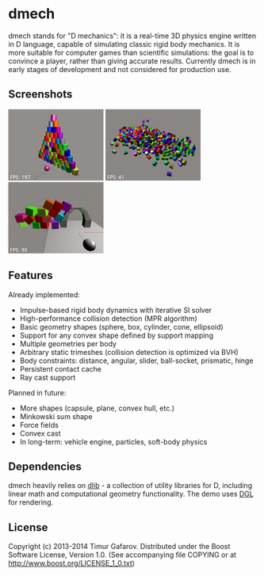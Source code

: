 dmech
=====
dmech stands for "D mechanics": it is a real-time 3D physics engine written in D language, capable of simulating classic rigid body mechanics. It is more suitable for computer games than scientific simulations: the goal is to convince a player, rather than giving accurate results. Currently dmech is in early stages of development and not considered for production use.

Screenshots
-----------
[![Screenshot1](/images/screenshot1_thumb.jpg)](/images/screenshot1.jpg)
[![Screenshot2](/images/screenshot2_thumb.jpg)](/images/screenshot2.jpg)
[![Screenshot3](/images/screenshot3_thumb.jpg)](/images/screenshot3.jpg)

Features
--------
Already implemented:
* Impulse-based rigid body dynamics with iterative SI solver
* High-performance collision detection (MPR algorithm)
* Basic geometry shapes (sphere, box, cylinder, cone, ellipsoid)
* Support for any convex shape defined by support mapping
* Multiple geometries per body
* Arbitrary static trimeshes (collision detection is optimized via BVH)
* Body constraints: distance, angular, slider, ball-socket, prismatic, hinge
* Persistent contact cache
* Ray cast support

Planned in future:
* More shapes (capsule, plane, convex hull, etc.)
* Minkowski sum shape
* Force fields
* Convex cast
* In long-term: vehicle engine, particles, soft-body physics

Dependencies
------------
dmech heavily relies on [dlib](http://github.com/gecko0307/dlib) - a collection of utility libraries for D, including linear math and computational geometry functionality. The demo uses [DGL](http://github.com/gecko0307/dgl) for rendering.

License
-------
Copyright (c) 2013-2014 Timur Gafarov.
Distributed under the Boost Software License, Version 1.0. (See accompanying file COPYING or at http://www.boost.org/LICENSE_1_0.txt)

